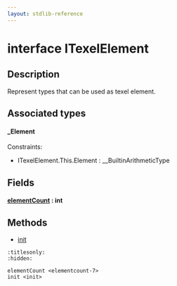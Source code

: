 ```yaml
---
layout: stdlib-reference
---
```


# interface ITexelElement

## Description

Represent types that can be used as texel element.


## Associated types

#### _Element



Constraints:

  - ITexelElement\.This\.Element : \_\_BuiltinArithmeticType


## Fields

####  <a id="decl-elementCount"></a>[elementCount](elementcount-7) : int

## Methods

* [init](init)


```{toctree}
:titlesonly:
:hidden:

elementCount <elementcount-7>
init <init>
```
